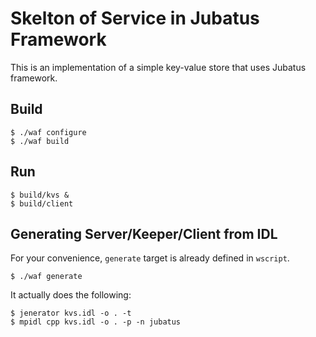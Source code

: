 Skelton of Service in Jubatus Framework
=======================================

This is an implementation of a simple key-value store that uses Jubatus framework.

Build
-----

```
$ ./waf configure
$ ./waf build
```

Run
---

```
$ build/kvs &
$ build/client
```

Generating Server/Keeper/Client from IDL
----------------------------------------

For your convenience, `generate` target is already defined in `wscript`.

```
$ ./waf generate
```

It actually does the following:

```
$ jenerator kvs.idl -o . -t
$ mpidl cpp kvs.idl -o . -p -n jubatus
```
